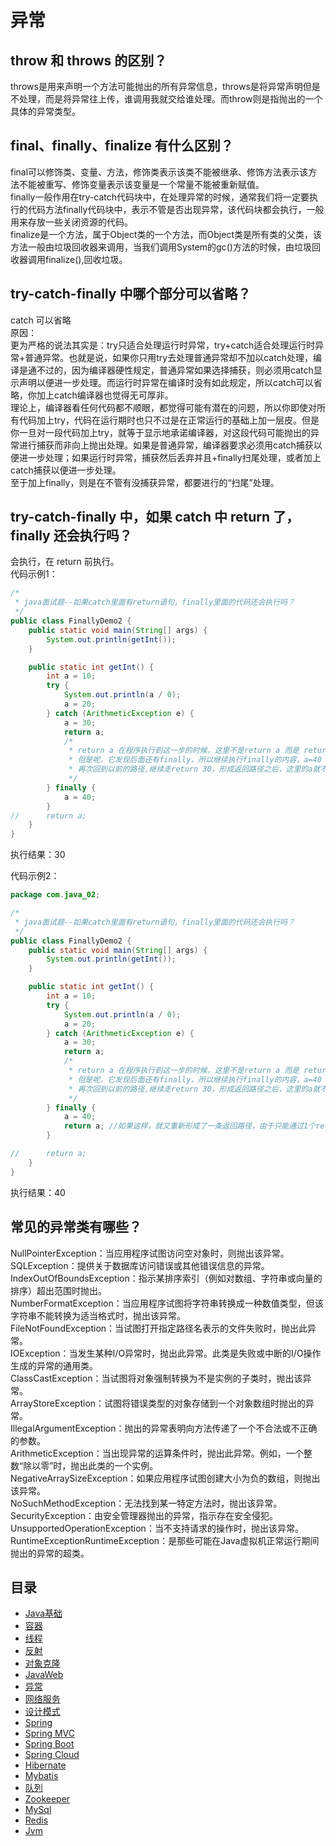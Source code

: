 # 异常

## throw 和 throws 的区别？
throws是用来声明一个方法可能抛出的所有异常信息，throws是将异常声明但是不处理，而是将异常往上传，谁调用我就交给谁处理。而throw则是指抛出的一个具体的异常类型。  

## final、finally、finalize 有什么区别？
final可以修饰类、变量、方法，修饰类表示该类不能被继承、修饰方法表示该方法不能被重写、修饰变量表示该变量是一个常量不能被重新赋值。  
finally一般作用在try-catch代码块中，在处理异常的时候，通常我们将一定要执行的代码方法finally代码块中，表示不管是否出现异常，该代码块都会执行，一般用来存放一些关闭资源的代码。  
finalize是一个方法，属于Object类的一个方法，而Object类是所有类的父类，该方法一般由垃圾回收器来调用，当我们调用System的gc()方法的时候，由垃圾回收器调用finalize(),回收垃圾。   

## try-catch-finally 中哪个部分可以省略？
catch 可以省略  
原因：  
更为严格的说法其实是：try只适合处理运行时异常，try+catch适合处理运行时异常+普通异常。也就是说，如果你只用try去处理普通异常却不加以catch处理，编译是通不过的，因为编译器硬性规定，普通异常如果选择捕获，则必须用catch显示声明以便进一步处理。而运行时异常在编译时没有如此规定，所以catch可以省略，你加上catch编译器也觉得无可厚非。  
理论上，编译器看任何代码都不顺眼，都觉得可能有潜在的问题，所以你即使对所有代码加上try，代码在运行期时也只不过是在正常运行的基础上加一层皮。但是你一旦对一段代码加上try，就等于显示地承诺编译器，对这段代码可能抛出的异常进行捕获而非向上抛出处理。如果是普通异常，编译器要求必须用catch捕获以便进一步处理；如果运行时异常，捕获然后丢弃并且+finally扫尾处理，或者加上catch捕获以便进一步处理。  
至于加上finally，则是在不管有没捕获异常，都要进行的“扫尾”处理。  

## try-catch-finally 中，如果 catch 中 return 了，finally 还会执行吗？
会执行，在 return 前执行。  
代码示例1：  
```java
/*
 * java面试题--如果catch里面有return语句，finally里面的代码还会执行吗？
 */
public class FinallyDemo2 {
    public static void main(String[] args) {
        System.out.println(getInt());
    }

    public static int getInt() {
        int a = 10;
        try {
            System.out.println(a / 0);
            a = 20;
        } catch (ArithmeticException e) {
            a = 30;
            return a;
            /*
             * return a 在程序执行到这一步的时候，这里不是return a 而是 return 30；这个返回路径就形成了
             * 但是呢，它发现后面还有finally，所以继续执行finally的内容，a=40
             * 再次回到以前的路径,继续走return 30，形成返回路径之后，这里的a就不是a变量了，而是常量30
             */
        } finally {
            a = 40;
        }
//      return a;
    }
}
```

执行结果：30  

代码示例2：  
```java
package com.java_02;

/*
 * java面试题--如果catch里面有return语句，finally里面的代码还会执行吗？
 */
public class FinallyDemo2 {
    public static void main(String[] args) {
        System.out.println(getInt());
    }

    public static int getInt() {
        int a = 10;
        try {
            System.out.println(a / 0);
            a = 20;
        } catch (ArithmeticException e) {
            a = 30;
            return a;
            /*
             * return a 在程序执行到这一步的时候，这里不是return a 而是 return 30；这个返回路径就形成了
             * 但是呢，它发现后面还有finally，所以继续执行finally的内容，a=40
             * 再次回到以前的路径,继续走return 30，形成返回路径之后，这里的a就不是a变量了，而是常量30
             */
        } finally {
            a = 40;
            return a; //如果这样，就又重新形成了一条返回路径，由于只能通过1个return返回，所以这里直接返回40
        }

//      return a;
    }
}
```

执行结果：40  

## 常见的异常类有哪些？
NullPointerException：当应用程序试图访问空对象时，则抛出该异常。  
SQLException：提供关于数据库访问错误或其他错误信息的异常。  
IndexOutOfBoundsException：指示某排序索引（例如对数组、字符串或向量的排序）超出范围时抛出。   
NumberFormatException：当应用程序试图将字符串转换成一种数值类型，但该字符串不能转换为适当格式时，抛出该异常。  
FileNotFoundException：当试图打开指定路径名表示的文件失败时，抛出此异常。  
IOException：当发生某种I/O异常时，抛出此异常。此类是失败或中断的I/O操作生成的异常的通用类。  
ClassCastException：当试图将对象强制转换为不是实例的子类时，抛出该异常。  
ArrayStoreException：试图将错误类型的对象存储到一个对象数组时抛出的异常。  
IllegalArgumentException：抛出的异常表明向方法传递了一个不合法或不正确的参数。  
ArithmeticException：当出现异常的运算条件时，抛出此异常。例如，一个整数“除以零”时，抛出此类的一个实例。   
NegativeArraySizeException：如果应用程序试图创建大小为负的数组，则抛出该异常。  
NoSuchMethodException：无法找到某一特定方法时，抛出该异常。  
SecurityException：由安全管理器抛出的异常，指示存在安全侵犯。  
UnsupportedOperationException：当不支持请求的操作时，抛出该异常。  
RuntimeExceptionRuntimeException：是那些可能在Java虚拟机正常运行期间抛出的异常的超类。  

## 目录

* [Java基础](/java/javaBase.md)
* [容器](/java/collection.md)
* [线程](/java/thread.md)
* [反射](/java/reflection.md)
* [对象克隆](/java/cloneable.md)
* [JavaWeb](/java/javaWeb.md)
* [异常](/java/exception.md)
* [网络服务](/java/netWork.md)
* [设计模式](/java/designpattern.md)
* [Spring](/java/spring.md)
* [Spring MVC](/java/springMVC.md)
* [Spring Boot](/java/springBoot.md)
* [Spring Cloud](/java/springCloud.md)
* [Hibernate](/java/hibernate.md)
* [Mybatis](/java/mybatis.md)
* [队列](/java/mq.md)
* [Zookeeper](/java/zookeeper.md)
* [MySql](/java/mySql.md)
* [Redis](/java/redis.md)
* [Jvm](/java/jvm.md)
